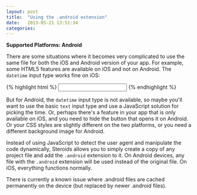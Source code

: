 ```yaml
---
layout: post
title:  "Using the .android extension"
date:   2013-05-21 13:51:34
categories: 
---
```


**Supported Platforms: Android**

There are some situations where it becomes very complicated to use the same file for both the iOS and Android version of your app. For example, some HTML5 features are available on iOS and not on Android. The `datetime` input type works fine on iOS:

{% highlight html %}
<input type="datetime">
{% endhighlight %}

But for Android, the `datetime` input type is not available, so maybe you'll want to use the basic `text` input type and use a JavaScript solution for picking the time. Or, perhaps there's a feature in your app that is only available on iOS, and you need to hide the button that opens it on Android. Or your CSS styles are slightly different on the two platforms, or you need a different background image for Android.

Instead of using JavaScript to detect the user agent and manipulate the code dynamically, Steroids allows you to simply create a copy of any project file and add the `.android` extension to it. On Android devices, any file with the `.android` extension will be used instead of the original file. On iOS, everything functions normally.

<div class="alert">
There is currently a known issue where .android files are cached permanently on the device (but replaced by newer .android files).
</div>
